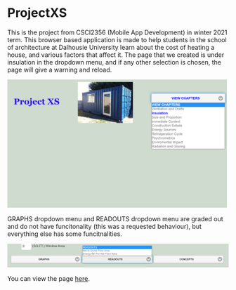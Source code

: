 # ProjectXS
This is the project from CSCI2356 (Mobile App Development) in winter 2021 term. This browser based application is made to help students in the school of architecture at Dalhousie University learn about the cost of heating a house, and various factors that affect it. The page that we created is under insulation in the dropdown menu, and if any other selection is chosen, the page will give a warning and reload.

<img src="https://github.com/Ayumu-J-S/ProjectXS/blob/main/images/image1.png" alt="" width="500"/>

GRAPHS dropdown menu and READOUTS dropdown menu are graded out and do not have funcitonality (this was a requested behaviour), but everything else has some funcitnalities.

<img src="https://github.com/Ayumu-J-S/ProjectXS/blob/main/images/image3.png" alt="" width="700"/>

You can view the page [here](ayumu-j-s.github.io/projectxs/).
